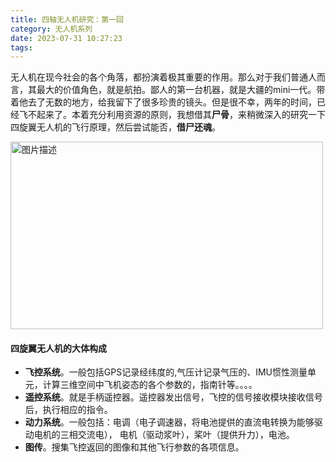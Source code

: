 ```yaml
---
title: 四轴无人机研究：第一回
category: 无人机系列
date: 2023-07-31 10:27:23
tags:
---
```


无人机在现今社会的各个角落，都扮演着极其重要的作用。那么对于我们普通人而言，其最大的价值角色，就是航拍。鄙人的第一台机器，就是大疆的mini一代。带着他去了无数的地方，给我留下了很多珍贵的镜头。但是很不幸，两年的时间，已经飞不起来了。本着充分利用资源的原则，我想借其**尸骨**，来稍微深入的研究一下四旋翼无人机的飞行原理，然后尝试能否，**借尸还魂**。

<img src="/img/air.png" alt="图片描述" width="500" height="300">


#### 四旋翼无人机的大体构成
- **飞控系统**。一般包括GPS记录经纬度的,气压计记录气压的、IMU惯性测量单元，计算三维空间中飞机姿态的各个参数的，指南针等。。。。
- **遥控系统**。就是手柄遥控器。遥控器发出信号，飞控的信号接收模块接收信号后，执行相应的指令。
- **动力系统**。一般包括：电调（电子调速器，将电池提供的直流电转换为能够驱动电机的三相交流电）， 电机（驱动浆叶），桨叶（提供升力），电池。
- **图传**。搜集飞控返回的图像和其他飞行参数的各项信息。